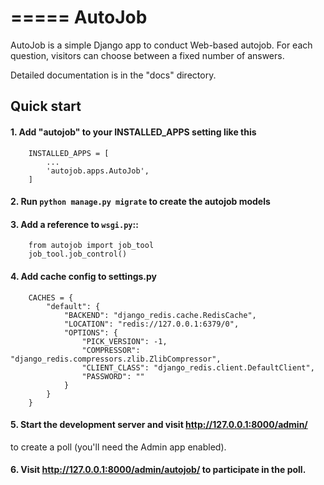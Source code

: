 =====
AutoJob
=====

AutoJob is a simple Django app to conduct Web-based autojob. For each
question, visitors can choose between a fixed number of answers.

Detailed documentation is in the "docs" directory.

Quick start
-----------
#### 1. Add "autojob" to your INSTALLED_APPS setting like this
```
    INSTALLED_APPS = [
        ...
        'autojob.apps.AutoJob',
    ]
```
#### 2. Run `python manage.py migrate` to create the autojob models


#### 3. Add a reference to `wsgi.py`::
```
    from autojob import job_tool
    job_tool.job_control()
```
#### 4. Add cache config to settings.py
```
    CACHES = {
        "default": {
            "BACKEND": "django_redis.cache.RedisCache",
            "LOCATION": "redis://127.0.0.1:6379/0",
            "OPTIONS": {
                "PICK_VERSION": -1,
                "COMPRESSOR": "django_redis.compressors.zlib.ZlibCompressor",
                "CLIENT_CLASS": "django_redis.client.DefaultClient",
                "PASSWORD": ""
            }
        }
    }
```
#### 5. Start the development server and visit http://127.0.0.1:8000/admin/
   to create a poll (you'll need the Admin app enabled).

#### 6. Visit http://127.0.0.1:8000/admin/autojob/ to participate in the poll.